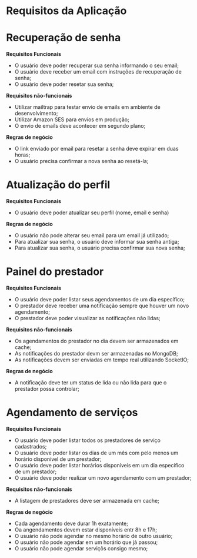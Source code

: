 # Requisitos da Aplicação

# Recuperação de senha

**Requisitos Funcionais**

- O usuário deve poder recuperar sua senha informando o seu email;
- O usuário deve receber um email com instruções de recuperação de senha;
- O usuário deve poder resetar sua senha;

**Requisitos não-funcionais**

- Utilizar mailtrap para testar envio de emails em ambiente de desenvolvimento;
- Utilizar Amazon SES para envios em produção;
- O envio de emails deve acontecer em segundo plano;

**Regras de negócio**

- O link enviado por email para resetar a senha deve expirar em duas horas;
- O usuário precisa confirmar a nova senha ao resetá-la;

# Atualização do perfil

**Requisitos Funcionais**

- O usuário deve poder atualizar seu perfil (nome, email e senha)

**Regras de negócio**

- O usuário não pode alterar seu email para um email já utilizado;
- Para atualizar sua senha, o usuário deve informar sua senha antiga;
- Para atualizar sua senha, o usuário precisa confirmar sua nova senha;

# Painel do prestador

**Requisitos Funcionais**

- O usuário deve poder listar seus agendamentos de um dia específico;
- O prestador deve receber uma notificação sempre que houver um novo agendamento;
- O prestador deve poder visualizar as notificações não lidas;

**Requisitos não-funcionais**

- Os agendamentos do prestador no dia devem ser armazenados em cache;
- As notificações do prestador devm ser armazenadas no MongoDB;
- As notificações devem ser enviadas em tempo real utilizando SocketIO;

**Regras de negócio**

- A notificação deve ter um status de lida ou não lida para que o prestador possa controlar;

# Agendamento de serviços

**Requisitos Funcionais**

- O usuário deve poder listar todos os prestadores de serviço cadastrados;
- O usuário deve poder listar os dias de um mês com pelo menos um horário disponível de um prestador;
- O usuário deve poder listar horários disponíveis em um dia específico de um prestador;
- O usuário deve poder realizar um novo agendamento com um prestador;

**Requisitos não-funcionais**

- A listagem de prestadores deve ser armazenada em cache;

**Regras de negócio**

- Cada agendamento deve durar 1h exatamente;
- Oa angendamentos devem estar disponíveis entr 8h e 17h;
- O usuário não pode agendar no mesmo horário de outro usuário;
- O usuário não pode agendar em um horário que já passou;
- O usuário não pode agendar serviçõs consigo mesmo;